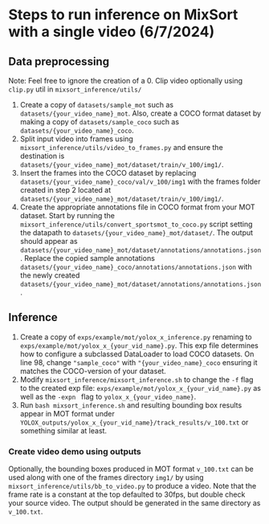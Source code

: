 # Steps to run inference on MixSort with a single video (6/7/2024)
## Data preprocessing
Note: Feel free to ignore the creation of a
0. Clip video optionally using ```clip.py``` util in ```mixsort_inference/utils/```
1. Create a copy of ```datasets/sample_mot``` such as ```datasets/{your_video_name}_mot```. Also, create a COCO format dataset by making a copy of ```datasets/sample_coco``` such as ```datasets/{your_video_name}_coco```. 
2. Split input video into frames using ```mixsort_inference/utils/video_to_frames.py``` and ensure the destination is ```datasets/{your_video_name}_mot/dataset/train/v_100/img1/```.
3. Insert the frames into the COCO dataset by replacing ```datasets/{your_video_name}_coco/val/v_100/img1``` with the frames folder created in step 2 located at ```datasets/{your_video_name}_mot/dataset/train/v_100/img1/```.
4. Create the appropriate annotations file in COCO format from your MOT dataset. Start by running the ```mixsort_inference/utils/convert_sportsmot_to_coco.py``` script setting the datapath to ```datasets/{your_video_name}_mot/dataset/```. The output should appear as ```datasets/{your_video_name}_mot/dataset/annotations/annotations.json```. Replace the copied sample annotations ```datasets/{your_video_name}_coco/annotations/annotations.json``` with the newly created ```datasets/{your_video_name}_mot/dataset/annotations/annotations.json```.
## Inference
1. Create a copy of ```exps/example/mot/yolox_x_inference.py``` renaming to ```exps/example/mot/yolox_x_{your_vid_name}.py```. This exp file determines how to configure a subclassed DataLoader to load COCO datasets. On line 98, change ```"sample_coco"``` with ```"{your_video_name}_coco``` ensuring it matches the COCO-version of your dataset.
2. Modify ```mixsort_inference/mixsort_inference.sh``` to change the ```-f``` flag to the created exp file: ```exps/example/mot/yolox_x_{your_vid_name}.py``` as well as the ```-expn ``` flag to ```yolox_x_{your_video_name}```.
3. Run ```bash mixsort_inference.sh``` and resulting bounding box results appear in MOT format under ```YOLOX_outputs/yolox_x_{your_vid_name}/track_results/v_100.txt``` or something similar at least.
### Create video demo using outputs
Optionally, the bounding boxes produced in MOT format ```v_100.txt``` can be used along with one of the frames directory ```img1/``` by using ```mixsort_inference/utils/bb_to_video.py``` to produce a video. Note that the frame rate is a constant at the top defaulted to 30fps, but double check your source video. The output should be generated in the same directory as ```v_100.txt```.